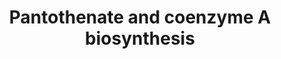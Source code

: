 ---
annotations:
- id: PW:0001358
  parent: classic metabolic pathway
  type: Pathway Ontology
  value: coenzyme A biosynthetic pathway
authors:
- M.Braymer
- MaintBot
- Ddigles
- Egonw
- SNorton
- Eweitz
- AlexanderPico
- Khanspers
citedin: ''
communities: []
description: Coenzyme A is synthesized from pantothenate, which is made from beta-alanine
  and pantoate deriving from spermine and 2-keto-iosvalerate, respectively.
last-edited: 2024-10-18
ndex: null
organisms:
- Saccharomyces cerevisiae
redirect_from:
- /index.php/Pathway:WP462
- /instance/WP462
- /instance/WP462_r135655
revision: r135655
schema-jsonld:
- '@context': https://schema.org/
  '@id': https://wikipathways.github.io/pathways/WP462.html
  '@type': Dataset
  creator:
    '@type': Organization
    name: WikiPathways
  description: Coenzyme A is synthesized from pantothenate, which is made from beta-alanine
    and pantoate deriving from spermine and 2-keto-iosvalerate, respectively.
  keywords:
  - 5,10-methylene-THF
  - ADP
  - ALD2
  - ALD3
  - ATP
  - Coenzyme A
  - ECM31
  - FSM1
  - H+
  - H2O
  - L-cysteine
  - NADH
  - NADPH
  - PAN5
  - PAN6
  - SIS2
  - THF
  - VHS3
  - YDR196C
  - YDR531W
  - YGR277C
  - YIL083C
  - YKL088W
  - dephospho-CoA
  - pyrophosphate
  - spermine
  license: CC0
  name: Pantothenate and coenzyme A biosynthesis
seo: CreativeWork
title: Pantothenate and coenzyme A biosynthesis
wpid: WP462
---